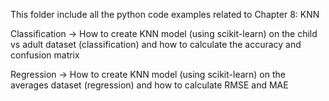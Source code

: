 This folder include all the python code examples related to Chapter 8: KNN

Classification         ->  How to create KNN model (using scikit-learn) on the child vs adult dataset (classification) and how to calculate the accuracy and confusion matrix 

Regression             ->  How to create KNN model (using scikit-learn) on the averages dataset (regression) and how to calculate RMSE and MAE